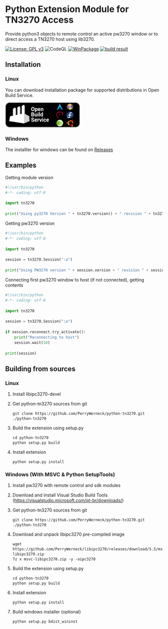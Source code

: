 # Python Extension Module for TN3270 Access

Provide python3 objects to remote control an active pw3270 window or to direct access a TN3270 host using lib3270.

[![License: GPL v3](https://img.shields.io/badge/License-GPL%20v3-blue.svg)](https://www.gnu.org/licenses/gpl-3.0)
![CodeQL](https://github.com/PerryWerneck/lib3270/workflows/CodeQL/badge.svg)
[![WinPackage](https://github.com/PerryWerneck/python3-tn3270/actions/workflows/winpkg.yml/badge.svg)](https://github.com/PerryWerneck/python3-tn3270/actions/workflows/winpkg.yml)
[![build result](https://build.opensuse.org/projects/home:PerryWerneck:pw3270/packages/python3-tn3270/badge.svg?type=percent)](https://build.opensuse.org/package/show/home:PerryWerneck:pw3270/python3-tn3270)

## Installation

### Linux

You can download installation package for supported distributions in Open Build Service.

[<img src="https://raw.githubusercontent.com/PerryWerneck/pw3270/master/branding/obs-badge-en.svg" alt="Download from open build service" height="80px">](https://software.opensuse.org/download.html?project=home%3APerryWerneck%3Apw3270&package=python3-tn3270)

### Windows

The installler for windows can be found on [Releases](../../releases)

## Examples

Getting module version

```python
#!/usr/bin/python
#-*- coding: utf-8

import tn3270

print("Using py3270 Version " + tn3270.version() + " revision " + tn3270.revision())
```

Getting pw3270 version

```python
#!/usr/bin/python
#-*- coding: utf-8

import tn3270

session = tn3270.Session(":a")

print("Using PW3270 version " + session.version + " revision " + session.revision)
```

Connecting first pw3270 window to host (if not connected), getting contents

```python
#!/usr/bin/python
#-*- coding: utf-8

import tn3270

session = tn3270.Session(":a")

if session.reconnect.try_activate():
	print("Reconnecting to host")
	session.wait(10)

print(session)
```

## Building from sources

### Linux

1. Install libipc3270-devel

2. Get python-tn3270 sources from git

	```shell
	git clone https://github.com/PerryWerneck/python-tn3270.git ./python-tn3270
	```

3. Build the extension using setup.py

	```shell
	cd python-tn3270
	python setup.py build
	```

4. Install extension

	```shell
	python setup.py install
	```
	
### Windows (With MSVC & Python SetupTools)

1. Install pw3270 with remote control and sdk modules

2. Download and install Visual Studio Build Tools (https://visualstudio.microsoft.com/pt-br/downloads/)

3. Get python-tn3270 sources from git

	```shell
	git clone https://github.com/PerryWerneck/python-tn3270.git ./python-tn3270
	```

4. Download and unpack libipc3270 pre-compiled image

	```shell
	wget https://github.com/PerryWerneck/libipc3270/releases/download/5.5/msvc-libipc3270.zip
	7z x msvc-libipc3270.zip -y -oipc3270
	```

5. Build the extension using setup.py

	```shell
	cd python-tn3270
	python setup.py build
	```

6. Install extension

	```shell
	python setup.py install
	```
	
7. Build windows installer (optional)

	```shell
	python setup.py bdist_wininst
	```


